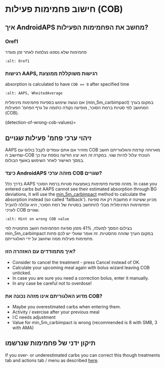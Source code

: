 # חישוב פחמימות פעילות (COB)

## איך AndroidAPS מחשב את הפחמימות הפעילות?

### Oref1

פחמימות שלא נספגו נעלמות לאחר זמן מוגדר

```{image} ../images/cob_oref0_orange_II.png
:alt: Oref1
```

### רגישות AAPS, רגישות משוקללת ממוצעת

absorption is calculated to have `COB == 0` after specified time

```{image} ../images/cob_aaps2_orange_II.png
:alt: AAPS, WheitedAverage
```

אם נעשה שימוש בספיגת פחמימות מינימלית (min_5m_carbimpact) במקום בערך המחושב לפי סטיות ברמת הסוכר, מופיעה נקודה כתומה על גרף הפחמ' הפעילות (COB).

(detection-of-wrong-cob-values)=
## זיהוי ערכי פחמ' פעילות שגויים

AAPS מזהיר אם אתם עומדים לקבל בולוס עם COB מארוחה קודמת והאלגוריתם חושב שחישוב ה-COB הנוכחי עלול להיות שגוי. במקרה זה הוא יציג הודעה נוספת עח כך במסך האישור לאחר השימוש באשף הבולוס.

### כיצד AndroidAPS מזהה ערכי COB שגויים?

בדרך כלל AAPS מזהה ספיגת פחמימות באמצעות סטיות ברמת הסוכר. In case you entered carbs but AAPS cannot see their estimated absorption through BG deviations, it will use the [min_5m_carbimpact](../Configuration/Config-Builder.md?highlight=min_5m_carbimpact#absorption-settings) method to calculate the absorption instead (so called 'fallback'). מכיוון ששיטה זו מחשבת רק את ספיגת הפחמימות המינימלית מבלי להתחשב בסטיות של רמת הסוכר, היא עלולה להוביל לערכי COB שגויים.

```{image} ../images/Calculator_SlowCarbAbsorption.png
:alt: Hint on wrong COB value
```

בצילום המסך למעלה, 41% מזמן ספיגת הפחמימות חושב מתמטית לפי min_5m_carbimpact במקום הערך שזוהה מהסטיות.  זה אומר שאולי יש לכם פחות פחמימות פעילות ממה שחושב על ידי האלגוריתם.

### איך מתמודדים עם האזהרה הזו?

- Consider to cancel the treatment - press Cancel instead of OK.
- Calculate your upcoming meal again with bolus wizard leaving COB unticked.
- In case you are sure you need a correction bolus, enter it manually.
- In any case be careful not to overdose!

### מדוע האלגוריתם אינו מזהה נכונה את COB?

- Maybe you overestimated carbs when entering them.
- Activity / exercise after your previous meal
- I:C needs adjustment
- Value for min_5m_carbimpact is wrong (recommended is 8 with SMB, 3 with AMA)

## תיקון ידני של פחמימות שנרשמו

If you over- or underestimated carbs you can correct this though treatments tab and actions tab / menu as described [here](../Getting-Started/Screenshots.md#carb-correction).
